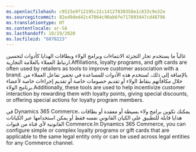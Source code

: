 ```yaml
---
ms.openlocfilehash: c9523e9f12195c22c14127830358e1c833c9e32e
ms.sourcegitcommit: 82ed9ded42c47064c90ab6fe717893447cd48796
ms.translationtype: HT
ms.contentlocale: ar-SA
ms.lasthandoff: 10/19/2020
ms.locfileid: "6070223"
---
```

<span data-ttu-id="191f2-101">غالباً ما يستخدم تجار التجزئة الانتماءات وبرامج الولاء وبطاقات الهدايا كأدوات لتحسين ارتباط العملاء بالعلامة التجارية.</span><span class="sxs-lookup"><span data-stu-id="191f2-101">Affiliations, loyalty programs, and gift cards are often used by retailers as tools to improve customer association with a brand.</span></span> <span data-ttu-id="191f2-102">بالإضافة إلى ذلك، تُستخدم هذه الأدوات للمساعدة في تحفيز تفاعل العملاء من خلال مكافأتهم بنقاط الولاء أو تقديم خصومات خاصة أو تقديم إجراءات خاصة لأعضاء برنامج الولاء.</span><span class="sxs-lookup"><span data-stu-id="191f2-102">Additionally, these tools are used to help incentivize customer interaction by rewarding them with loyalty points, giving special discounts, or offering special actions for loyalty program members.</span></span> 

<span data-ttu-id="191f2-103">في Dynamics 365 Commerce، يمكنك تكوين برامج ولاء بسيطة أو معقدة أو بطاقات هدايا قابلة للتطبيق على الكيان القانوني نفسه فقط أو يمكن استخدامها عبر الكيانات القانونية لأي قناة من قنوات Commerce.</span><span class="sxs-lookup"><span data-stu-id="191f2-103">In Dynamics 365 Commerce, you can configure simple or complex loyalty programs or gift cards that are applicable to the same legal entity only or can be used across legal entities for any Commerce channel.</span></span> 
